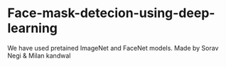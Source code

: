 # Face-mask-detecion-using-deep-learning
We have used pretained ImageNet and FaceNet models.
Made by Sorav Negi & Milan kandwal
